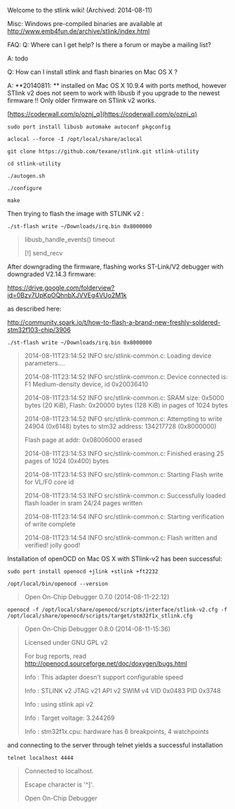 Welcome to the stlink wiki! (Archived: 2014-08-11)

Misc:
Windows pre-compiled binaries are available at http://www.emb4fun.de/archive/stlink/index.html

FAQ:
Q: Where can I get help? Is there a forum or maybe a mailing list?

A: todo

Q: How can I install stlink and flash binaries on Mac OS X ?

A: **20140811: ** installed on Mac OS X 10.9.4 with ports method, however STlink v2 does not seem to work with libusb if you upgrade to the newest firmware !! Only older firmware on STlink v2 works.

[https://coderwall.com/p/oznj_q](https://coderwall.com/p/oznj_q)

`sudo port install libusb automake autoconf pkgconfig`

`aclocal --force -I /opt/local/share/aclocal`

`git clone https://github.com/texane/stlink.git stlink-utility`

`cd stlink-utility`

`./autogen.sh`

`./configure`

`make`


Then trying to flash the image with STLINK v2 :

`./st-flash write ~/Downloads/irq.bin 0x8000000`

> libusb_handle_events() timeout
>
> [!] send_recv

After downgrading the firmware, flashing works
ST-Link/V2 debugger with downgraded V2.14.3 firmware:

https://drive.google.com/folderview?id=0Bzv7UpKpOQhnbXJVVEg4VUo2M1k

as described here:

http://community.spark.io/t/how-to-flash-a-brand-new-freshly-soldered-stm32f103-chip/3906

`./st-flash write ~/Downloads/irq.bin 0x8000000`

> 2014-08-11T23:14:52 INFO src/stlink-common.c: Loading device parameters....
>
> 2014-08-11T23:14:52 INFO src/stlink-common.c: Device connected is: F1 Medium-density device, id 0x20036410
>
> 2014-08-11T23:14:52 INFO src/stlink-common.c: SRAM size: 0x5000 bytes (20 KiB), Flash: 0x20000 bytes (128 KiB) in
> pages of 1024 bytes
>
> 2014-08-11T23:14:52 INFO src/stlink-common.c: Attempting to write 24904 (0x6148) bytes to stm32 address: 134217728
> (0x8000000)
>
> Flash page at addr: 0x08006000 erased
>
> 2014-08-11T23:14:53 INFO src/stlink-common.c: Finished erasing 25 pages of 1024 (0x400) bytes
>
> 2014-08-11T23:14:53 INFO src/stlink-common.c: Starting Flash write for VL/F0 core id
>
> 2014-08-11T23:14:53 INFO src/stlink-common.c: Successfully loaded flash loader in sram 24/24 pages written
>
> 2014-08-11T23:14:54 INFO src/stlink-common.c: Starting verification of write complete
>
> 2014-08-11T23:14:54 INFO src/stlink-common.c: Flash written and verified! jolly good!


Installation of openOCD on Mac OS X with STlink-v2 has been successful:

`sudo port install openocd +jlink +stlink +ft2232`

`/opt/local/bin/openocd --version`

> Open On-Chip Debugger 0.7.0 (2014-08-11-22:12)

`openocd -f /opt/local/share/openocd/scripts/interface/stlink-v2.cfg -f /opt/local/share/openocd/scripts/target/stm32f1x_stlink.cfg `

> Open On-Chip Debugger 0.8.0 (2014-08-11-15:36)
>
> Licensed under GNU GPL v2
>
> For bug reports, read http://openocd.sourceforge.net/doc/doxygen/bugs.html
>
> Info : This adapter doesn't support configurable speed
>
> Info : STLINK v2 JTAG v21 API v2 SWIM v4 VID 0x0483 PID 0x3748
>
> Info : using stlink api v2
>
> Info : Target voltage: 3.244269
>
> Info : stm32f1x.cpu: hardware has 6 breakpoints, 4 watchpoints

and connecting to the server through telnet yields a successful installation

`telnet localhost 4444`

> Connected to localhost.
>
> Escape character is '^]'.
>
> Open On-Chip Debugger
